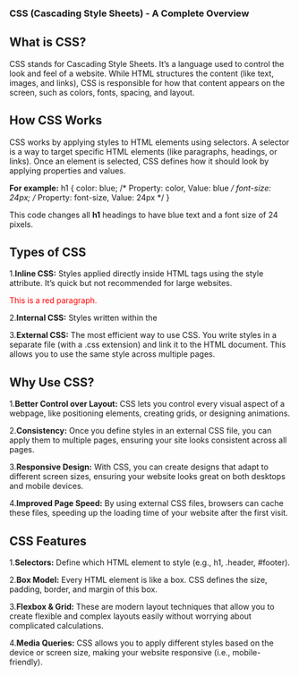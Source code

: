### CSS (Cascading Style Sheets) - A Complete Overview

## What is CSS?

CSS stands for Cascading Style Sheets. It’s a language used to control the look and feel of a website. While HTML structures the content (like text, images, and links), CSS is responsible for how that content appears on the screen, such as colors, fonts, spacing, and layout.

## How CSS Works

CSS works by applying styles to HTML elements using selectors. A selector is a way to target specific HTML elements (like paragraphs, headings, or links). Once an element is selected, CSS defines how it should look by applying properties and values.

**For example:** h1 {
  color: blue; /* Property: color, Value: blue */
  font-size: 24px; /* Property: font-size, Value: 24px */
}

This code changes all **h1** headings to have blue text and a font size of 24 pixels.

## Types of CSS

1.**Inline CSS:** Styles applied directly inside HTML tags using the style attribute. It’s quick but not recommended for large websites.
**<p style="color: red;">** This is a red paragraph.</p>

2.**Internal CSS:** Styles written within the <style> tag in the HTML file. Good for single-page websites.

**<style>
  body {
    background-color: lightgray;
  }
</style>**


3.**External CSS:** The most efficient way to use CSS. You write styles in a separate file (with a .css extension) and link it to the HTML document. This allows you to use the same style across multiple pages.
<link rel="stylesheet" href="styles.css">

## Why Use CSS?

1.**Better Control over Layout:** CSS lets you control every visual aspect of a webpage, like positioning elements, creating grids, or designing animations.

2.**Consistency:** Once you define styles in an external CSS file, you can apply them to multiple pages, ensuring your site looks consistent across all pages.

3.**Responsive Design:** With CSS, you can create designs that adapt to different screen sizes, ensuring your website looks great on both desktops and mobile devices.

4.**Improved Page Speed:** By using external CSS files, browsers can cache these files, speeding up the loading time of your website after the first visit.

## CSS Features

1.**Selectors:** Define which HTML element to style (e.g., h1, .header, #footer).

2.**Box Model:** Every HTML element is like a box. CSS defines the size, padding, border, and margin of this box.

3.**Flexbox & Grid:** These are modern layout techniques that allow you to create flexible and complex layouts easily without worrying about complicated calculations.

4.**Media Queries:** CSS allows you to apply different styles based on the device or screen size, making your website responsive (i.e., mobile-friendly).
